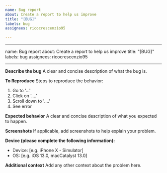 ```yaml
---
name: Bug report
about: Create a report to help us improve
title: "[BUG]"
labels: bug
assignees: ricocrescenzio95

---
```


---
name: Bug report
about: Create a report to help us improve
title: "[BUG]"
labels: bug
assignees: ricocrescenzio95

---

**Describe the bug**
A clear and concise description of what the bug is.

**To Reproduce**
Steps to reproduce the behavior:
1. Go to '...'
2. Click on '....'
3. Scroll down to '....'
4. See error

**Expected behavior**
A clear and concise description of what you expected to happen.

**Screenshots**
If applicable, add screenshots to help explain your problem.

**Device (please complete the following information):**
 - Device: [e.g. iPhone X - Simulator]
 - OS: [e.g. iOS 13.0, macCatalyst 13.0]

**Additional context**
Add any other context about the problem here.
